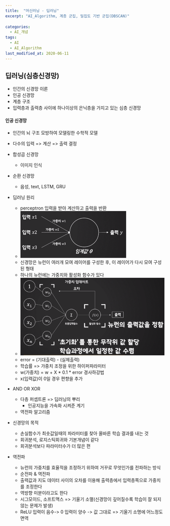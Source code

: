 ```yaml
---
title:  "머신러닝 - 딥러닝"
excerpt: "AI_Algorithm, 계층 군집, 밀집도 기반 군집(DBSCAN)"

categories:
  - AI_개념
tags:
  - AI
  - AI_Algorithm
last_modified_at: 2020-06-11
---
```


## 딥러닝(심층신경망)

* 인간의 신경망 이론
* 인공 신경망
* 계층 구조
* 입력층과 출력층 사이에 하나이상의 은닉층을 가지고 있는 심층 신경망

#### 인공 신경망
  
* 인간의 뇌 구조 모방하여 모델링한 수학적 모델 
* 다수의 입력 => 계산 => 출력 결정
* 합성곱 신경망 
  * 이미지 인식
* 순환 신경망
  * 음성, text, LSTM, GRU
  
* 딥러닝 원리
  * perceptron
    입력을 받아 계산하고 출력을 반환
  * ![perceptron](/img/perceptron.PNG)
  * 신경망은 뉴런이 여러개 모여 레이어를 구성한 후, 이 레이어가 다시 모여 구성된 형태
  * 하나의 뉴런에는 가중치와 활성화 함수가 있다
  * ![활성화](/img/활성화.PNG)
  * error = (기대출력) - (실제출력)
  * 학습률 => 가중치 조정을 위한 하이퍼파라미터 
  * w(가중치) = w + X * 0.1 * error  경사하강법
  * x(입력값)이 0일 경우 편향을 추가
  
* AND OR XOR
  * 다층 퍼셉트론 => 딥러닝의 뿌리
    * 인공지능을 가속화 시켜준 계기
  * 역전파 알고리즘
  
* 신경망의 목적
  * 손실함수가 최솟값일때의 파라미터를 찾아 올바른 학습 결과를 내는 것
  * 회귀분석, 로지스틱회귀와 기본개념이 같다
  * 회귀분석보다 파라미터수가 더 많은 편

* 역전파
  * 뉴런의 가중치를 효율적을 조정하기 위하여 거꾸로 무엇인가를 전파하는 방식
  * 순전파 & 역전파
  * 출력값과 지도 데이터 사이의 오차를 이용해 출력층에서 입력층쪽으로 가중치를 조정한다
  * 역방향 미분이라고도 한다
  * 시그모이드, 소프트맥스 =>  기울기 소멸(신경망이 깊어질수록 학습이 잘 되지 않는 문제가 발생)
  * ReLU 입력이 음수-> 0 입력이 양수 -> 값 그대로 => 기울기 소명에 어느정도 면역
